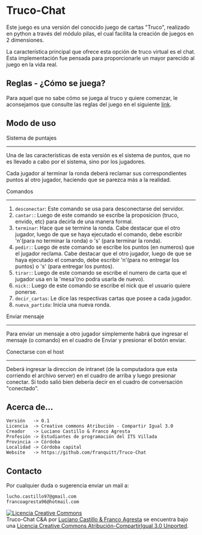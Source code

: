 Truco-Chat
==========

Este juego es una versión del conocido juego de cartas "Truco", realizado en python a través del módulo pilas, el cual facilita la creación de juegos en 2 dimensiones.

La característica principal que ofrece esta opción de truco virtual es el chat. Esta implementación fue pensada para proporcionarle un mayor parecido al juego en la vida real.


Reglas - ¿Cómo se juega?
------------------------

Para aquel que no sabe cómo se juega al truco y quiere comenzar, le aconsejamos que consulte las reglas del juego en el siguiente <a href="http://es.wikipedia.org/wiki/Truco_argentino">link</a>.


Modo de uso
-----------

Sistema de puntajes
*******************

Una de las características de esta versión es el sistema de puntos, que no es llevado a cabo por el sistema, sino por los jugadores.

Cada jugador al terminar la ronda deberá reclamar sus correspondientes puntos al otro jugador, haciendo que se parezca más a la realidad.


Comandos
********

1. ``desconectar``: Este comando se usa para desconectarse del servidor.
2. ``cantar:``: Luego de este comando se escribe la proposicion (truco, envido, etc) para decirla de una manera formal.
3. ``terminar``: Hace que se termine la ronda. Cabe destacar que el otro jugador, luego de que se haya ejecutado el comando, debe escribir 'n'(para no terminar la ronda) o 's' (para terminar la ronda).
4. ``pedir:``: Luego de este comando se escribe los puntos (en numeros) que el jugador reclama. Cabe destacar que el otro jugador, luego de que se haya ejecutado el comando, debe escribir 'n'(para no entregar los puntos) o 's' (para entregar los puntos).
5. ``tirar:``: Luego de este comando se escribe el numero de carta que el jugador  usa en la 'mesa'(no podra usarla de nuevo).
6. ``nick:``: Luego de este comando se escribe el nick que el usuario quiere ponerse.
7. ``decir_cartas``: Le dice las respectivas cartas que posee a cada jugador.
8. ``nueva_partida``: Inicia una nueva ronda.


Enviar mensaje
**************

Para enviar un mensaje a otro jugador simplemente habrá que ingresar el mensaje (o comando) en el cuadro de Enviar y presionar el botón enviar.


Conectarse con el host
**********************

Deberá ingresar la direccion de intranet (de la computadora que esta corriendo el archivo server) en el cuadro de arriba y luego presionar conectar. Si todo salió bien deberia decir en el cuadro de conversación "conectado".


Acerca de...
------------

    Versión   -> 0.1
    Licencia  -> Creative commons Atribución - Compartir Igual 3.0
    Creador   -> Luciano Castillo & Franco Agresta
    Profesión -> Estudiantes de programación del ITS Villada
    Provincia -> Córdoba
    Localidad -> Córdoba capital
    Website   -> https://github.com/franquitt/Truco-Chat


Contacto
--------

Por cualquier duda o sugerencia enviar un mail a:

    lucho.castillo97@gmail.com
    francoagresta96@hotmail.com

<a rel="license" href="http://creativecommons.org/licenses/by-sa/3.0/deed.es"><img alt="Licencia Creative Commons" style="border-width:0" src="http://i.creativecommons.org/l/by-sa/3.0/88x31.png" /></a><br /><span xmlns:dct="http://purl.org/dc/terms/" property="dct:title">Truco-Chat C&A</span> por <a xmlns:cc="http://creativecommons.org/ns#" href="https://github.com/LuchoCastillo/PongC-A" property="cc:attributionName" rel="cc:attributionURL">Luciano Castillo & Franco Agresta</a> se encuentra bajo una <a rel="license" href="http://creativecommons.org/licenses/by-sa/3.0/deed.es">Licencia Creative Commons Atribución-CompartirIgual 3.0 Unported</a>.
